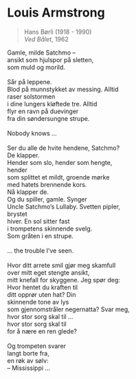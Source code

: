 # Louis Armstrong  
> Hans Børli (1918 - 1990)    
> *Ved Bålet*, 1962  
 
Gamle, milde Satchmo –  
ansikt som hjulspor på sletten,  
som muld og morild.  
    
Sår på leppene.  
Blod på munnstykket av messing. Alltid  
raser solstormen  
i dine lungers kløftede tre. Alltid  
flyr en ravn på duevinger  
fra din søndersungne strupe.  
    
Nobody knows …  
    
Ser du alle de hvite hendene, Satchmo?  
De klapper.  
Hender som slo, hender som hengte,  
hender  
som splittet et mildt, groende mørke  
med hatets brennende kors.  
Nå klapper de.  
Og du spiller, gamle. Synger  
Uncle Satchmo’s Lullaby. Svetten pipler,  
brystet  
hiver. En sol sitter fast  
i trompetens skinnende svelg.  
Som gråten i en strupe.  
    
… the trouble I’ve seen.  
    
Hvor ditt arrete smil gjør meg skamfull  
over mitt eget stengte ansikt,  
mitt knefall for skyggene. Jeg spør deg:  
Hvor hentet du kraften til  
ditt opprør uten hat? Din  
skinnende tone av lys  
som gjennomstråler negernatta? Svar meg,  
hvor stor sorg skal til …  
hvor stor sorg skal til  
for å nære en ren glede?  
    
Og trompeten svarer  
langt borte fra,  
en røk av sølv:  
– Mississippi …
